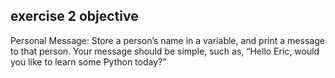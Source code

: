 ## exercise 2 objective
Personal Message: Store a person’s name in a variable, and print a message to that person. Your message should be simple, such as, “Hello Eric, would you like to learn some Python today?”